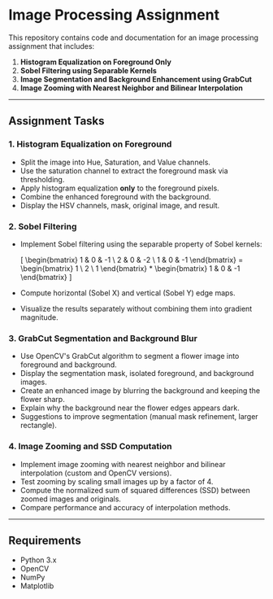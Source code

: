 # Image Processing Assignment

This repository contains code and documentation for an image processing assignment that includes:

1. **Histogram Equalization on Foreground Only**  
2. **Sobel Filtering using Separable Kernels**  
3. **Image Segmentation and Background Enhancement using GrabCut**  
4. **Image Zooming with Nearest Neighbor and Bilinear Interpolation**  

---

## Assignment Tasks

### 1. Histogram Equalization on Foreground
- Split the image into Hue, Saturation, and Value channels.
- Use the saturation channel to extract the foreground mask via thresholding.
- Apply histogram equalization **only** to the foreground pixels.
- Combine the enhanced foreground with the background.
- Display the HSV channels, mask, original image, and result.

### 2. Sobel Filtering
- Implement Sobel filtering using the separable property of Sobel kernels:
  
  \[
  \begin{bmatrix} 1 & 0 & -1 \\ 2 & 0 & -2 \\ 1 & 0 & -1 \end{bmatrix} = \begin{bmatrix} 1 \\ 2 \\ 1 \end{bmatrix} * \begin{bmatrix} 1 & 0 & -1 \end{bmatrix}
  \]

- Compute horizontal (Sobel X) and vertical (Sobel Y) edge maps.
- Visualize the results separately without combining them into gradient magnitude.

### 3. GrabCut Segmentation and Background Blur
- Use OpenCV's GrabCut algorithm to segment a flower image into foreground and background.
- Display the segmentation mask, isolated foreground, and background images.
- Create an enhanced image by blurring the background and keeping the flower sharp.
- Explain why the background near the flower edges appears dark.
- Suggestions to improve segmentation (manual mask refinement, larger rectangle).

### 4. Image Zooming and SSD Computation
- Implement image zooming with nearest neighbor and bilinear interpolation (custom and OpenCV versions).
- Test zooming by scaling small images up by a factor of 4.
- Compute the normalized sum of squared differences (SSD) between zoomed images and originals.
- Compare performance and accuracy of interpolation methods.

---

## Requirements

- Python 3.x
- OpenCV
- NumPy
- Matplotlib
